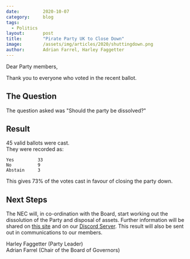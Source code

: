 ```yaml
---
date:         2020-10-07
category:     blog
tags:
  - Politics
layout:       post
title:        "Pirate Party UK to Close Down"
image:        /assets/img/articles/2020/shuttingdown.png
author:       Adrian Farrel, Harley Faggetter
---
```


Dear Party members,

Thank you to everyone who voted in the recent ballot.

## The Question ##

The question asked was "Should the party be dissolved?"

## Result ##

45 valid ballots were cast.  
They were recorded as:

```
Yes         33  
No          9  
Abstain     3  
```

This gives 73% of the votes cast in favour of closing the party down.

## Next Steps ##

The NEC will, in co-ordination with the Board, start working out the dissolution of the Party and disposal of assets. Further information will be shared on [this site](https://pirateparty.org.uk) and on our [Discord Server](https://discord.pirateparty.org.uk). This result will also be sent out in communications to our members.


Harley Faggetter (Party Leader)  
Adrian Farrel (Chair of the Board of Governors)
